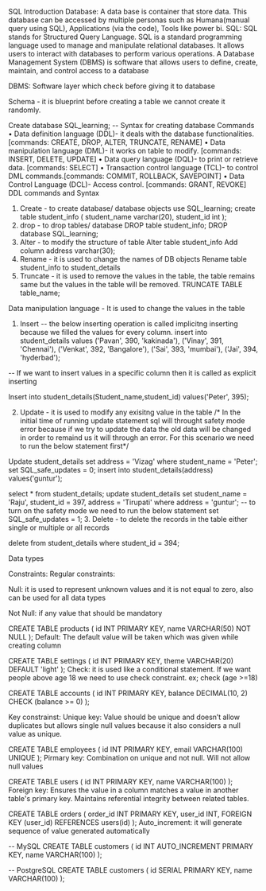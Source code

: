 SQL Introduction
Database: A data base is container that store data. This database can be accessed by multiple personas such as Humana(manual query using SQL), Applications (via the code), Tools like power bi.
SQL: SQL stands for Structured Query Language. SQL is a standard programming language used to manage and manipulate relational databases. It allows users to interact with databases to perform various operations.
A Database Management System (DBMS) is software that allows users to define, create, maintain, and control access to a database
 
DBMS: Software layer which check before giving it to database 
 
 
Schema - it is blueprint before creating a table we cannot create it randomly.


Create database SQL_learning; -- Syntax for creating database
Commands
•	Data definition language (DDL)- it deals with the database functionalities. [commands: CREATE, DROP, ALTER, TRUNCATE, RENAME]
•	Data manipulation language (DML)- it works on table to modify. [commands: INSERT, DELETE, UPDATE]
•	Data query language (DQL)- to print or retrieve data. [commands: SELECT]
•	Transaction control language (TCL)- to control DML commands.[commands: COMMIT, ROLLBACK, SAVEPOINT]
•	Data Control Language (DCL)- Access control. [commands: GRANT, REVOKE]
DDL commands and Syntax
1. Create -  to create database/ database objects
use SQL_learning;
create table student_info
 (
 student_name varchar(20),
 student_id int
 );
2. drop - to drop tables/ database
DROP table student_info;
DROP database SQL_learning;
3. Alter - to modify the structure of table
Alter table student_info
Add column address 
varchar(30);
4. Rename - it is used to change the names of DB objects
Rename table student_info to student_details
5. Truncate - it is used to remove the values in the table, the table remains same but the values in the table will be removed.
TRUNCATE TABLE table_name;

Data manipulation language - It is used to change the values in the table
1. Insert
-- the below inserting operation is called implicitng inserting because we filled the values for every column.
insert into student_details values ('Pavan', 390, 'kakinada'),
('Vinay', 391, 'Chennai'),
('Venkat', 392, 'Bangalore'),
('Sai', 393, 'mumbai'),
('Jai', 394, 'hyderbad');

-- If we want to insert values in a specific column then it is called as explicit inserting

Insert into student_details(Student_name,student_id) values('Peter', 395);

2. Update - it is used to modify any exisitng value in the table 
/* In the initial time of running update statement sql will throught safety mode error because if we try to update the data
the old data will be changed in order to remaind us it will through  an error. For this scenario we need to run the below statement first*/

Update student_details set address =  'Vizag' where student_name = 'Peter';
set SQL_safe_updates = 0;
insert into student_details(address) values('guntur');

select * from student_details;
update student_details set student_name = 'Raju', student_id = 397, address = 'Tirupati' where address = 'guntur';
-- to turn on the safety mode we need to run the below statement
set SQL_safe_updates = 1;
3. Delete - to delete the records in the table either single or multiple or all records

delete from student_details where student_id = 394;

Data types


Constraints:
Regular constraints:  

Null: it is used to represent unknown values and it is not equal to zero, also can be used for all data types


Not Null: if any value that should be mandatory 

CREATE TABLE products (
    id INT PRIMARY KEY,
    name VARCHAR(50) NOT NULL
);
Default: The default value will be taken which was given while creating column

CREATE TABLE settings (
    id INT PRIMARY KEY,
    theme VARCHAR(20) DEFAULT 'light'
);
Check: it is used like a conditional statement. If we want people above age 18 we need to use check constraint.
ex; check (age >=18)

CREATE TABLE accounts (
    id INT PRIMARY KEY,
    balance DECIMAL(10, 2) CHECK (balance >= 0)
);

Key constrainst:
Unique key: Value should be unique and doesn’t allow duplicates but allows single null values because it also considers a null value as unique.

CREATE TABLE employees (
    id INT PRIMARY KEY,
    email VARCHAR(100) UNIQUE
);
Pirmary key: Combination on unique and not null. Will not allow null values

CREATE TABLE users (
    id INT PRIMARY KEY,
    name VARCHAR(100)
);
Foreign key: Ensures the value in a column matches a value in another table's primary key.  Maintains referential integrity between related tables.

CREATE TABLE orders (
    order_id INT PRIMARY KEY,
    user_id INT,
    FOREIGN KEY (user_id) REFERENCES users(id)
);
Auto_increment: it will generate sequence of value generated automatically

-- MySQL
CREATE TABLE customers (
    id INT AUTO_INCREMENT PRIMARY KEY,
    name VARCHAR(100)
);

-- PostgreSQL
CREATE TABLE customers (
    id SERIAL PRIMARY KEY,
    name VARCHAR(100)
);


